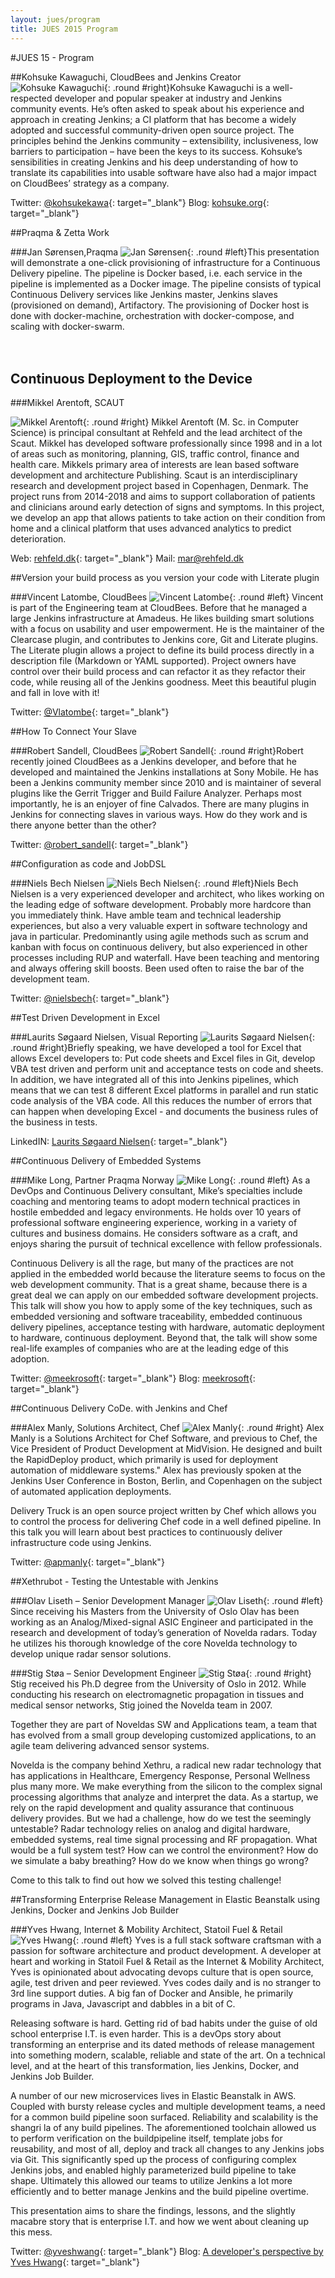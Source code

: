 ```yaml
---
layout: jues/program
title: JUES 2015 Program
---
```

#JUES 15 - Program


##Kohsuke Kawaguchi, CloudBees and Jenkins Creator
![Kohsuke Kawaguchi](/jues15/images/speakers/kkawaguchi.jpg){: .round #right}Kohsuke Kawaguchi is a well-respected developer and popular speaker at industry and Jenkins community events. He’s often asked to speak about his experience and approach in creating Jenkins; a CI platform that has become a widely adopted and successful community-driven open source project. The principles behind the Jenkins community – extensibility, inclusiveness, low barriers to participation – have been the keys to its success. Kohsuke’s sensibilities in creating Jenkins and his deep understanding of how to translate its capabilities into usable software have also had a major impact on CloudBees’ strategy as a company.

Twitter: [@kohsukekawa](https://twitter.com/kohsukekawa){: target="\_blank"}
Blog: [kohsuke.org](http://kohsuke.org/){: target="\_blank"}

##Praqma & Zetta Work

###Jan Sørensen,Praqma
![Jan Sørensen](/jues15/images/speakers/jsørensen.jpg){: .round #left}This presentation will demonstrate a one-click provisioning of infrastructure for a Continuous Delivery pipeline. The pipeline is Docker based, i.e. each service in the pipeline is implemented as a Docker image. The pipeline consists of typical Continuous Delivery services like Jenkins master, Jenkins slaves (provisioned on demand), Artifactory. The provisioning of Docker host is done with docker-machine, orchestration with docker-compose, and scaling with docker-swarm.<br/><br/><br/>

## Continuous Deployment to the Device

###Mikkel Arentoft, SCAUT

![Mikkel Arentoft](/jues15/images/speakers/marentoft.png){: .round #right} Mikkel Arentoft (M. Sc. in Computer Science) is principal consultant at Rehfeld and the lead architect of the Scaut. Mikkel has developed software professionally since 1998 and in a lot of areas such as monitoring, planning, GIS, traffic control, finance and health care. Mikkels primary area of interests are lean based software development and architecture  Publishing.
Scaut is an interdisciplinary research and development project based in Copenhagen, Denmark. The project runs from 2014-2018 and aims to support collaboration of patients and clinicians around early detection of signs and symptoms. In this project, we develop an app that allows patients to take action on their condition from home and a clinical platform that uses advanced analytics to predict deterioration.

Web: [rehfeld.dk](http://www.rehfeld.dk/){: target="\_blank"}
Mail: [mar@rehfeld.dk]()

##Version your build process as you version your code with Literate plugin

###Vincent Latombe, CloudBees
![Vincent Latombe](/jues15/images/speakers/vlatombe.png){: .round #left} Vincent is part of the Engineering team at CloudBees. Before that he managed a large Jenkins infrastructure at Amadeus. He likes building smart solutions with a focus on usability and user empowerment. He is the maintainer of the Clearcase plugin, and contributes to Jenkins core, Git and Literate plugins.
The Literate plugin allows a project to define its build process directly in a description file (Markdown or YAML supported). Project owners have control over their build process and can refactor it as they refactor their code, while reusing all of the Jenkins goodness. Meet this beautiful plugin and fall in love with it!

Twitter: [@Vlatombe](https://twitter.com/vlatombe){: target="\_blank"}

##How To Connect Your Slave

###Robert Sandell, CloudBees
![Robert Sandell](/jues15/images/speakers/rsandell.jpg){: .round #right}Robert recently joined CloudBees as a Jenkins developer, and before that he developed and maintained the Jenkins installations at Sony Mobile. He has been a Jenkins community member since 2010 and is maintainer of several plugins like the Gerrit Trigger and Build Failure Analyzer. Perhaps most importantly, he is an enjoyer of fine Calvados.
There are many plugins in Jenkins for connecting slaves in various ways. How do they work and is there anyone better than the other?

Twitter: [@robert_sandell](https://twitter.com/robert_sandell){: target="\_blank"}

##Configuration as code and JobDSL

###Niels Bech Nielsen
![Niels Bech Nielsen](/jues15/images/speakers/nbnielsen.png){: .round #left}Niels Bech Nielsen is a very experienced developer and architect, who likes working on the leading edge of software development. Probably more hardcore than you immediately think. Have amble team and technical leadership experiences, but also a very valuable expert in software technology and java in particular. Predominantly using agile methods such as scrum and kanban with focus on continuous delivery, but also experienced in other processes including RUP and waterfall. Have been teaching and mentoring and always offering skill boosts. Been used often to raise the bar of the development team.

Twitter: [@nielsbech](https://twitter.com/nielsbech){: target="\_blank"}

##Test Driven Development in Excel

###Laurits Søgaard Nielsen, Visual Reporting
![Laurits Søgaard Nielsen](/jues15/images/speakers/nsnielsen.jpg){: .round #right}Briefly speaking, we have developed a tool for Excel that allows Excel developers to: Put code sheets and Excel files in Git, develop VBA test driven and perform unit and acceptance tests on code and sheets. In addition, we have integrated all of this into Jenkins pipelines, which means that we can test 8 different Excel platforms in parallel and run static code analysis of the VBA code. All this reduces the number of errors that can happen when developing Excel - and documents the business rules of the business in tests.

LinkedIN: [Laurits Søgaard Nielsen](https://dk.linkedin.com/in/lauritssogaardnielsen){: target="\_blank"}

##Continuous Delivery of Embedded Systems

###Mike Long, Partner Praqma Norway
![Mike Long](/jues15/images/speakers/mlong.jpg){: .round #left} As a DevOps and Continuous Delivery consultant, Mike’s specialties include coaching and mentoring teams to adopt modern technical practices in hostile embedded and legacy environments. He holds over 10 years of professional software engineering experience, working in a variety of cultures and business domains. He considers software as a craft, and enjoys sharing the pursuit of technical excellence with fellow professionals.


Continuous Delivery is all the rage, but many of the practices are not applied in the embedded world because the literature seems to focus on the web development community. That is a great shame, because there is a great deal we can apply on our embedded software development projects. This talk will show you how to apply some of the key techniques, such as embedded versioning and software traceability, embedded continuous delivery pipelines, acceptance testing with hardware, automatic deployment to hardware, continuous deployment. Beyond that, the talk will show some real-life examples of companies who are at the leading edge of this adoption.

Twitter: [@meekrosoft](https://twitter.com/meekrosoft){: target="\_blank"}
Blog: [meekrosoft](https://meekrosoft.wordpress.com/){: target="\_blank"}

##Continuous Delivery CoDe. with Jenkins and Chef

###Alex Manly, Solutions Architect, Chef
![Alex Manly](/jues15/images/speakers/amanly.jpg){: .round #right}
Alex Manly is a Solutions Architect for Chef Software, and previous to Chef, the Vice President of Product Development at MidVision. He designed and built the RapidDeploy product, which primarily is used for deployment automation of middleware systems." Alex has previously spoken at the Jenkins User Conference in Boston, Berlin, and Copenhagen on the subject of automated application deployments.

Delivery Truck is an open source project written by Chef which allows you to control the process for delivering Chef code in a well defined pipeline. In this talk you will learn about best practices to continuously deliver infrastructure code using Jenkins.

Twitter: [@apmanly](https://twitter.com/apmanly){: target="\_blank"}

##Xethrubot - Testing the Untestable with Jenkins

###Olav Liseth – Senior Development Manager
![Olav Liseth](/jues15/images/speakers/oliseth.jpg){: .round #left}
Since receiving his Masters from the University of Oslo Olav has been working as an Analog/Mixed-signal ASIC Engineer and participated in the research and development of today’s generation of Novelda radars. Today he utilizes his thorough knowledge of the core Novelda technology to develop unique radar sensor solutions.

###Stig Støa – Senior Development Engineer
![Stig Støa](/jues15/images/speakers/sstoa.jpg){: .round #right}
Stig received his Ph.D degree from the University of Oslo in 2012. While conducting his research on electromagnetic propagation in tissues and medical sensor networks, Stig joined the Novelda team in 2007.

Together they are part of Noveldas SW and Applications team, a team that has evolved from a small group developing customized applications, to an agile team delivering advanced sensor systems.

Novelda is the company behind Xethru, a radical new radar technology that has applications in Healthcare, Emergency Response, Personal Wellness plus many more.  We make everything from the silicon to the complex signal processing algorithms that analyze and interpret the data.
As a startup, we rely on the rapid development and quality assurance that continuous delivery provides.  But we had a challenge, how do we test the seemingly untestable?  Radar technology relies on analog and digital hardware, embedded systems, real time signal processing and RF propagation.  What would be a full system test?  How can we control the environment?  How do we simulate a baby breathing?  How do we know when things go wrong?

Come to this talk to find out how we solved this testing challenge!

##Transforming Enterprise Release Management in Elastic Beanstalk using Jenkins, Docker and Jenkins Job Builder

###Yves Hwang, Internet & Mobility Architect, Statoil Fuel & Retail
![Yves Hwang](/jues15/images/speakers/yhwang.jpg){: .round #left}
Yves is a full stack software craftsman with a passion for software architecture and product development. A developer at heart and working in Statoil Fuel & Retail as the Internet & Mobility Architect, Yves is opinionated about advocating devops culture that is open source, agile, test driven and peer reviewed. Yves codes daily and is no stranger to 3rd line support duties. A big fan of Docker and Ansible, he primarily programs in Java, Javascript and dabbles in a bit of C.

Releasing software is hard. Getting rid of bad habits under the guise of old school enterprise I.T. is even harder. This is a devOps story about transforming an enterprise and its dated methods of release management into something modern, scalable, reliable and state of the art. On a technical level, and at the heart of this transformation, lies Jenkins, Docker, and Jenkins Job Builder.

A number of our new microservices lives in Elastic Beanstalk in AWS. Coupled with bursty release cycles and multiple development teams, a need for a common build pipeline soon surfaced. Reliability and scalability is the shangri la of any build pipelines. The aforementioned toolchain allowed us to perform verification on the buildpipeline itself, template jobs for reusability, and most of all, deploy and track all changes to any Jenkins jobs via Git. This significantly sped up the process of configuring complex Jenkins jobs, and enabled highly parameterized build pipeline to take shape. Ultimately this allowed our teams to utilize Jenkins a lot more efficiently and to better manage Jenkins and the build pipeline overtime.

This presentation aims to share the findings, lessons, and the slightly macabre story that is enterprise I.T. and how we went about cleaning up this mess.

Twitter: [@yveshwang](https://twitter.com/yveshwang){: target="\_blank"}
Blog: [A developer's perspective by Yves Hwang](https://macyves.wordpress.com/){: target="\_blank"}
